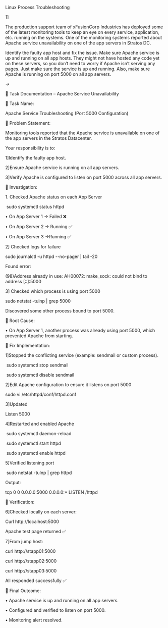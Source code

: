 Linux Process Troubleshooting



1]

The production support team of xFusionCorp Industries has deployed some of the latest monitoring tools to keep an eye on every service, application, etc. running on the systems. One of the monitoring systems reported about Apache service unavailability on one of the app servers in Stratos DC.





Identify the faulty app host and fix the issue. Make sure Apache service is up and running on all app hosts. They might not have hosted any code yet on these servers, so you don’t need to worry if Apache isn’t serving any pages. Just make sure the service is up and running. Also, make sure Apache is running on port 5000 on all app servers.



->





📘 Task Documentation – Apache Service Unavailability



🔹 Task Name:

Apache Service Troubleshooting (Port 5000 Configuration)





🔹 Problem Statement:



Monitoring tools reported that the Apache service is unavailable on one of the app servers in the Stratos Datacenter.



Your responsibility is to:



1]Identify the faulty app host.

2]Ensure Apache service is running on all app servers.

3]Verify Apache is configured to listen on port 5000 across all app servers.





🔹 Investigation:



1\. Checked Apache status on each App Server



&nbsp;sudo systemctl status httpd



• On App Server 1 →  Failed ❌

• On App Server 2 → Running ✅

• On App Server 3 →Running  ✅





2] Checked logs for failure



sudo journalctl -u httpd --no-pager | tail -20





Found error:



(98)Address already in use: AH00072: make\_sock: could not bind to address \[::]:5000







3] Checked which process is using port 5000



sudo netstat -tulnp | grep 5000



Discovered some other process bound to port 5000.





🔹 Root Cause:

• On App Server 1, another process was already using port 5000, which prevented Apache from starting.





🔹 Fix Implementation:



1]Stopped the conflicting service (example: sendmail or custom process).



&nbsp;sudo systemctl stop sendmail

&nbsp;sudo systemctl disable sendmail





2]Edit Apache configuration to ensure it listens on port 5000



sudo vi /etc/httpd/conf/httpd.conf





3]Updated

Listen 5000





4]Restarted and enabled Apache



&nbsp;sudo systemctl daemon-reload

&nbsp;sudo systemctl start httpd 

&nbsp;sudo systemctl enable httpd





5]Verified listening port

&nbsp;sudo  netstat -tulnp | grep httpd 



Output:

tcp   0   0 0.0.0.0:5000   0.0.0.0:\*   LISTEN   <pid>/httpd





🔹 Verification:

6]Checked locally on each server:

Curl http://localhost:5000



Apache test page returned ✅





7]From jump host:



curl http://stapp01:5000

curl http://stapp02:5000

curl http://stapp03:5000



All responded successfully ✅





🔹 Final Outcome:



• Apache service is up and running on all app servers.

• Configured and verified to listen on port 5000.

• Monitoring alert resolved.







